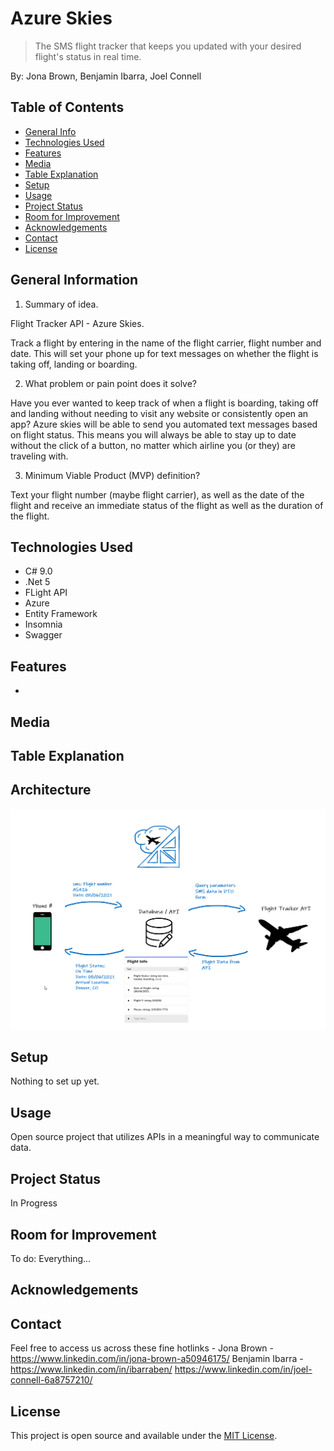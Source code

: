 # Azure Skies

> The SMS flight tracker that keeps you updated with your desired flight's status in real time.

By: Jona Brown, Benjamin Ibarra, Joel Connell

## Table of Contents

* [General Info](#general-information)
* [Technologies Used](#technologies-used)
* [Features](#features)
* [Media](#media)
* [Table Explanation](#table-explanation)
* [Setup](#setup)
* [Usage](#usage)
* [Project Status](#project-status)
* [Room for Improvement](#room-for-improvement)
* [Acknowledgements](#acknowledgements)
* [Contact](#contact)
* [License](#license)

## General Information
1. Summary of idea.

Flight Tracker API - Azure Skies.


Track a flight by entering in the name of the flight carrier, flight number and date. This will set your phone up for text messages on whether the flight is taking off, landing or boarding.


2. What problem or pain point does it solve?

Have you ever wanted to keep track of when a flight is boarding, taking off and landing without needing to visit any website or consistently open an app? Azure skies will be able to send you automated text messages based on flight status. This means you will always be able to stay up to date without the click of a button, no matter which airline you (or they) are traveling with.


3. Minimum Viable Product (MVP) definition?


Text your flight number (maybe flight carrier), as well as the date of the flight and receive an immediate status of the flight as well as the duration of the flight.

## Technologies Used

* C# 9.0
* .Net 5
* FLight API
* Azure
* Entity Framework
* Insomnia
* Swagger

## Features

* 

## Media


## Table Explanation


## Architecture
![AzureSkies](./images/AzureSkies.png)

## Setup

Nothing to set up yet.

## Usage
Open source project that utilizes APIs in a meaningful way to communicate data.

## Project Status

In Progress

## Room for Improvement

To do: Everything...

## Acknowledgements

## Contact
Feel free to access us across these fine hotlinks -
Jona Brown - https://www.linkedin.com/in/jona-brown-a50946175/
Benjamin Ibarra - https://www.linkedin.com/in/ibarraben/
https://www.linkedin.com/in/joel-connell-6a8757210/

## License

This project is open source and available under the [MIT License](./LICENSE).
